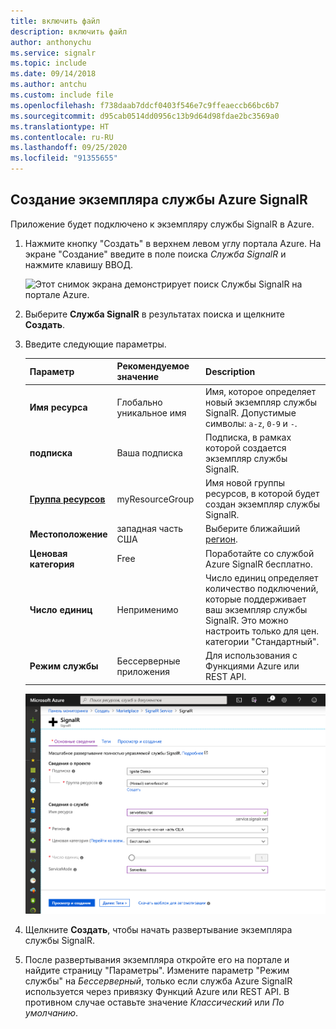```yaml
---
title: включить файл
description: включить файл
author: anthonychu
ms.service: signalr
ms.topic: include
ms.date: 09/14/2018
ms.author: antchu
ms.custom: include file
ms.openlocfilehash: f738daab7ddcf0403f546e7c9ffeaeccb66bc6b7
ms.sourcegitcommit: d95cab0514dd0956c13b9d64d98fdae2bc3569a0
ms.translationtype: HT
ms.contentlocale: ru-RU
ms.lasthandoff: 09/25/2020
ms.locfileid: "91355655"
---
```

## <a name="create-an-azure-signalr-service-instance"></a>Создание экземпляра службы Azure SignalR

Приложение будет подключено к экземпляру службы SignalR в Azure.

1. Нажмите кнопку "Создать" в верхнем левом углу портала Azure. На экране "Создание" введите в поле поиска *Служба SignalR* и нажмите клавишу ВВОД.

    ![Этот снимок экрана демонстрирует поиск Службы SignalR на портале Azure.](../media/signalr-quickstart-azure-functions-javascript/signalr-quickstart-new.png)

1. Выберите **Служба SignalR** в результатах поиска и щелкните **Создать**.

1. Введите следующие параметры.

    | Параметр      | Рекомендуемое значение  | Description                                        |
    | ------------ |  ------- | -------------------------------------------------- |
    | **Имя ресурса** | Глобально уникальное имя | Имя, которое определяет новый экземпляр службы SignalR. Допустимые символы: `a-z`, `0-9` и `-`.  | 
    | **подписка** | Ваша подписка | Подписка, в рамках которой создается экземпляр службы SignalR. | 
    | **[Группа ресурсов](../../azure-resource-manager/management/overview.md)** |  myResourceGroup | Имя новой группы ресурсов, в которой будет создан экземпляр службы SignalR. | 
    | **Местоположение** | западная часть США | Выберите ближайший [регион](https://azure.microsoft.com/regions/). |
    | **Ценовая категория** | Free | Поработайте со службой Azure SignalR бесплатно. |
    | **Число единиц** |  Неприменимо | Число единиц определяет количество подключений, которые поддерживает ваш экземпляр службы SignalR. Это можно настроить только для цен. категории "Стандартный". |
    | **Режим службы** |  Бессерверные приложения | Для использования с Функциями Azure или REST API. |

    ![На снимке экрана показана вкладка основных сведений SignalR со значениями.](../media/signalr-quickstart-azure-functions-javascript/signalr-quickstart-create.png)

1. Щелкните **Создать**, чтобы начать развертывание экземпляра службы SignalR.

1. После развертывания экземпляра откройте его на портале и найдите страницу "Параметры". Измените параметр "Режим службы" на *Бессерверный*, только если служба Azure SignalR используется через привязку Функций Azure или REST API. В противном случае оставьте значение *Классический* или *По умолчанию*.